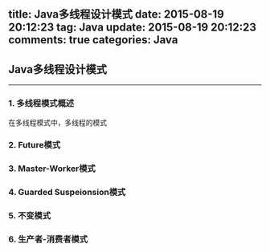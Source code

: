 title: Java多线程设计模式
date: 2015-08-19 20:12:23
tag: Java
update: 2015-08-19 20:12:23
comments: true
categories: Java
---

## Java多线程设计模式
---

### 1. 多线程模式概述
在多线程模式中，多线程的模式

<!-- more -->

### 2. Future模式

### 3. Master-Worker模式

### 4. Guarded Suspeionsion模式

### 5. 不变模式

### 6. 生产者-消费者模式


